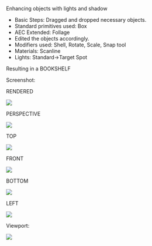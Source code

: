 Enhancing objects with lights and shadow

- Basic Steps: Dragged and dropped necessary objects.
- Standard primitives used: Box
- AEC Extended: Follage
- Edited the objects accordingly.
- Modifiers used: Shell, Rotate, Scale, Snap tool
- Materials: Scanline
- Lights: Standard->Target Spot 

Resulting in a BOOKSHELF

Screenshot:

RENDERED

![](Image/Aspose.Words.36f344bc-9d62-40bb-b6d5-c1a1ab72d8fa.001.png)

PERSPECTIVE

![](Image/Aspose.Words.36f344bc-9d62-40bb-b6d5-c1a1ab72d8fa.002.png)





TOP

![](Image/Aspose.Words.36f344bc-9d62-40bb-b6d5-c1a1ab72d8fa.003.png)




FRONT

![](Image/Aspose.Words.36f344bc-9d62-40bb-b6d5-c1a1ab72d8fa.004.png)



BOTTOM

![](Image/Aspose.Words.36f344bc-9d62-40bb-b6d5-c1a1ab72d8fa.005.png)




LEFT

![](Image/Aspose.Words.36f344bc-9d62-40bb-b6d5-c1a1ab72d8fa.006.png)





Viewport:

![](Image/Aspose.Words.36f344bc-9d62-40bb-b6d5-c1a1ab72d8fa.007.png)







